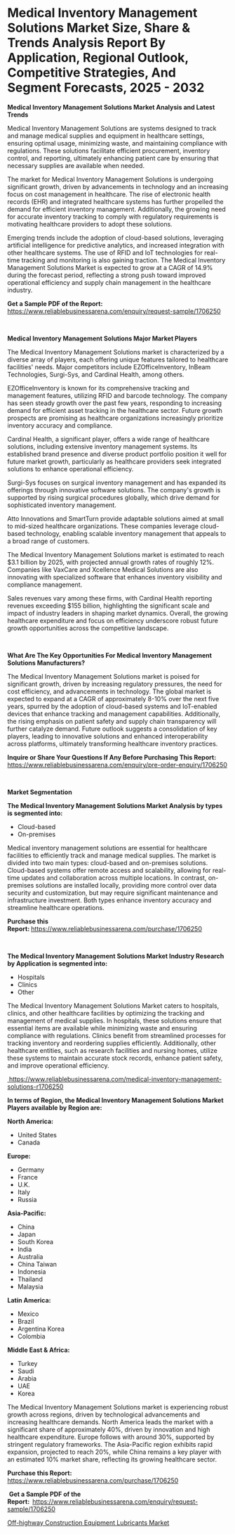 <p><h1>Medical Inventory Management Solutions Market Size, Share & Trends Analysis Report By Application, Regional Outlook, Competitive Strategies, And Segment Forecasts, 2025 - 2032</h1></p><p><strong>Medical Inventory Management Solutions Market Analysis and Latest Trends</strong></p>
<p><p>Medical Inventory Management Solutions are systems designed to track and manage medical supplies and equipment in healthcare settings, ensuring optimal usage, minimizing waste, and maintaining compliance with regulations. These solutions facilitate efficient procurement, inventory control, and reporting, ultimately enhancing patient care by ensuring that necessary supplies are available when needed.</p><p>The market for Medical Inventory Management Solutions is undergoing significant growth, driven by advancements in technology and an increasing focus on cost management in healthcare. The rise of electronic health records (EHR) and integrated healthcare systems has further propelled the demand for efficient inventory management. Additionally, the growing need for accurate inventory tracking to comply with regulatory requirements is motivating healthcare providers to adopt these solutions.</p><p>Emerging trends include the adoption of cloud-based solutions, leveraging artificial intelligence for predictive analytics, and increased integration with other healthcare systems. The use of RFID and IoT technologies for real-time tracking and monitoring is also gaining traction. The Medical Inventory Management Solutions Market is expected to grow at a CAGR of 14.9% during the forecast period, reflecting a strong push toward improved operational efficiency and supply chain management in the healthcare industry.</p></p>
<p><strong>Get a Sample PDF of the Report:&nbsp;</strong> <a href="https://www.reliablebusinessarena.com/enquiry/request-sample/1706250?utm_campaign=2632&utm_medium=2&utm_source=Github&utm_content=ia&utm_term=27032025&utm_id=medical-inventory-management-solutions">https://www.reliablebusinessarena.com/enquiry/request-sample/1706250</a></p>
<p>&nbsp;</p>
<p><strong>Medical Inventory Management Solutions Major Market Players</strong></p>
<p><p>The Medical Inventory Management Solutions market is characterized by a diverse array of players, each offering unique features tailored to healthcare facilities' needs. Major competitors include EZOfficeInventory, InBeam Technologies, Surgi-Sys, and Cardinal Health, among others.</p><p>EZOfficeInventory is known for its comprehensive tracking and management features, utilizing RFID and barcode technology. The company has seen steady growth over the past few years, responding to increasing demand for efficient asset tracking in the healthcare sector. Future growth prospects are promising as healthcare organizations increasingly prioritize inventory accuracy and compliance.</p><p>Cardinal Health, a significant player, offers a wide range of healthcare solutions, including extensive inventory management systems. Its established brand presence and diverse product portfolio position it well for future market growth, particularly as healthcare providers seek integrated solutions to enhance operational efficiency.</p><p>Surgi-Sys focuses on surgical inventory management and has expanded its offerings through innovative software solutions. The company's growth is supported by rising surgical procedures globally, which drive demand for sophisticated inventory management.</p><p>Atto Innovations and SmartTurn provide adaptable solutions aimed at small to mid-sized healthcare organizations. These companies leverage cloud-based technology, enabling scalable inventory management that appeals to a broad range of customers.</p><p>The Medical Inventory Management Solutions market is estimated to reach $3.1 billion by 2025, with projected annual growth rates of roughly 12%. Companies like VaxCare and Xcellence Medical Solutions are also innovating with specialized software that enhances inventory visibility and compliance management.</p><p>Sales revenues vary among these firms, with Cardinal Health reporting revenues exceeding $155 billion, highlighting the significant scale and impact of industry leaders in shaping market dynamics. Overall, the growing healthcare expenditure and focus on efficiency underscore robust future growth opportunities across the competitive landscape.</p></p>
<p>&nbsp;</p>
<p><strong>What Are The Key Opportunities For Medical Inventory Management Solutions Manufacturers?</strong></p>
<p><p>The Medical Inventory Management Solutions market is poised for significant growth, driven by increasing regulatory pressures, the need for cost efficiency, and advancements in technology. The global market is expected to expand at a CAGR of approximately 8-10% over the next five years, spurred by the adoption of cloud-based systems and IoT-enabled devices that enhance tracking and management capabilities. Additionally, the rising emphasis on patient safety and supply chain transparency will further catalyze demand. Future outlook suggests a consolidation of key players, leading to innovative solutions and enhanced interoperability across platforms, ultimately transforming healthcare inventory practices.</p></p>
<p><strong>Inquire or Share Your Questions If Any Before Purchasing This Report:</strong> <a href="https://www.reliablebusinessarena.com/enquiry/pre-order-enquiry/1706250?utm_campaign=2632&utm_medium=2&utm_source=Github&utm_content=ia&utm_term=27032025&utm_id=medical-inventory-management-solutions">https://www.reliablebusinessarena.com/enquiry/pre-order-enquiry/1706250</a></p>
<p>&nbsp;</p>
<p><strong>Market Segmentation</strong></p>
<p><strong>The Medical Inventory Management Solutions Market Analysis by types is segmented into:</strong></p>
<p><ul><li>Cloud-based</li><li>On-premises</li></ul></p>
<p><p>Medical inventory management solutions are essential for healthcare facilities to efficiently track and manage medical supplies. The market is divided into two main types: cloud-based and on-premises solutions. Cloud-based systems offer remote access and scalability, allowing for real-time updates and collaboration across multiple locations. In contrast, on-premises solutions are installed locally, providing more control over data security and customization, but may require significant maintenance and infrastructure investment. Both types enhance inventory accuracy and streamline healthcare operations.</p></p>
<p><strong>Purchase this Report:&nbsp;</strong><a href="https://www.reliablebusinessarena.com/purchase/1706250?utm_campaign=2632&utm_medium=2&utm_source=Github&utm_content=ia&utm_term=27032025&utm_id=medical-inventory-management-solutions">https://www.reliablebusinessarena.com/purchase/1706250</a></p>
<p>&nbsp;</p>
<p><strong>The Medical Inventory Management Solutions Market Industry Research by Application is segmented into:</strong></p>
<p><ul><li>Hospitals</li><li>Clinics</li><li>Other</li></ul></p>
<p><p>The Medical Inventory Management Solutions Market caters to hospitals, clinics, and other healthcare facilities by optimizing the tracking and management of medical supplies. In hospitals, these solutions ensure that essential items are available while minimizing waste and ensuring compliance with regulations. Clinics benefit from streamlined processes for tracking inventory and reordering supplies efficiently. Additionally, other healthcare entities, such as research facilities and nursing homes, utilize these systems to maintain accurate stock records, enhance patient safety, and improve operational efficiency.</p></p>
<p><a href="https://www.reliablebusinessarena.com/medical-inventory-management-solutions-r1706250?utm_campaign=2632&utm_medium=2&utm_source=Github&utm_content=ia&utm_term=27032025&utm_id=medical-inventory-management-solutions">&nbsp;https://www.reliablebusinessarena.com/medical-inventory-management-solutions-r1706250</a></p>
<p><strong>In terms of Region, the Medical Inventory Management Solutions Market Players available by Region are:</strong></p>
<p>
    <p> <strong> North America: </strong>
        <ul>
            <li>United States</li>
            <li>Canada</li>
        </ul>
        </p> 
    <p> <strong> Europe: </strong>
        <ul>
            <li>Germany</li>
            <li>France</li>
            <li>U.K.</li>
            <li>Italy</li>
            <li>Russia</li>
        </ul>
        </p> 
    <p> <strong> Asia-Pacific: </strong>
        <ul>
            <li>China</li>
            <li>Japan</li>
            <li>South Korea</li>
            <li>India</li>
            <li>Australia</li>
            <li>China Taiwan</li>
            <li>Indonesia</li>
            <li>Thailand</li>
            <li>Malaysia</li>
        </ul>
        </p> 
    <p> <strong> Latin America: </strong>
        <ul>
            <li>Mexico</li>
            <li>Brazil</li>
            <li>Argentina Korea</li>
            <li>Colombia</li>
        </ul>
        </p> 
    <p> <strong> Middle East & Africa: </strong>
        <ul>
            <li>Turkey</li>
            <li>Saudi</li>
            <li>Arabia</li>
            <li>UAE</li>
            <li>Korea</li>
        </ul>
    </p>
    </p>
<p><p>The Medical Inventory Management Solutions market is experiencing robust growth across regions, driven by technological advancements and increasing healthcare demands. North America leads the market with a significant share of approximately 40%, driven by innovation and high healthcare expenditure. Europe follows with around 30%, supported by stringent regulatory frameworks. The Asia-Pacific region exhibits rapid expansion, projected to reach 20%, while China remains a key player with an estimated 10% market share, reflecting its growing healthcare sector.</p></p>
<p><strong>Purchase this Report: </strong><a href="https://www.reliablebusinessarena.com/purchase/1706250?utm_campaign=2632&utm_medium=2&utm_source=Github&utm_content=ia&utm_term=27032025&utm_id=medical-inventory-management-solutions">https://www.reliablebusinessarena.com/purchase/1706250</a></p>
<p>&nbsp;<strong>Get a Sample PDF of the Report:&nbsp;&nbsp;</strong><a href="https://www.reliablebusinessarena.com/enquiry/request-sample/1706250?utm_campaign=2632&utm_medium=2&utm_source=Github&utm_content=ia&utm_term=27032025&utm_id=medical-inventory-management-solutions">https://www.reliablebusinessarena.com/enquiry/request-sample/1706250</a></p>
<p><strong></strong></p>
<p><p><a href="https://github.com/negrocybul4w/Market-Research-Report-List-1/blob/main/off-highway-construction-equipment-lubricants-market.md?utm_campaign=2632&utm_medium=2&utm_source=Github&utm_content=ia&utm_term=27032025&utm_id=medical-inventory-management-solutions">Off-highway Construction Equipment Lubricants Market</a></p></p>